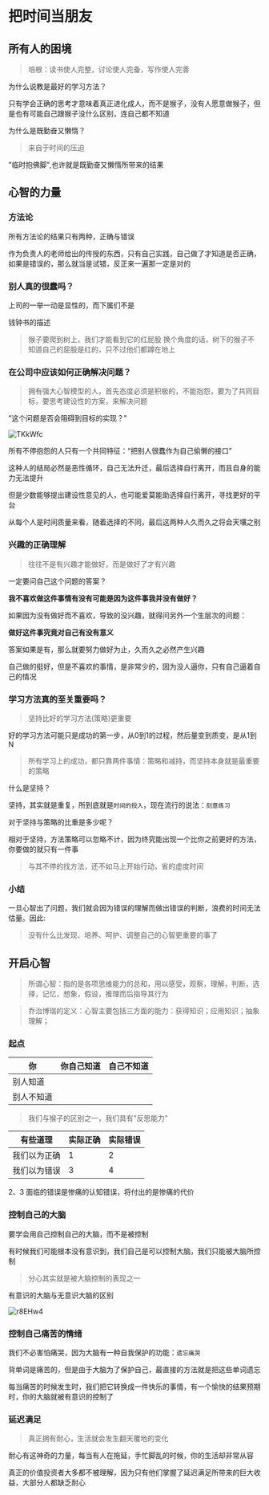 # 把时间当朋友

## 所有人的困境

> 培根：读书使人完整，讨论使人完备，写作使人完善

为什么说教是最好的学习方法？

只有学会正确的思考才意味着真正进化成人，而不是猴子，没有人愿意做猴子，但是也有可能自己跟猴子没什么区别，连自己都不知道

为什么是既勤奋又懒惰？

> 来自于时间的压迫

"临时抱佛脚",也许就是既勤奋又懒惰所带来的结果

## 心智的力量

### 方法论

所有方法论的结果只有两种，正确与错误

作为负责人的老师给出的传授的东西，只有自己实践，自己做了才知道是否正确，如果是错误的，那么就当是试错，反正来一遍那一定是对的

### 别人真的很蠢吗？

上司的一举一动是显性的，而下属们不是

钱钟书的描述
> 猴子要爬到树上，我们才能看到它的红屁股
> 换个角度的话，树下的猴子不知道自己的屁股是红的，只不过他们都蹲在地上

### 在公司中应该如何正确解决问题？

> 拥有强大心智模型的人，首先态度必须是积极的，不能抱怨，要为了共同目标，要思考建设性的方案，来解决问题

"这个问题是否会阻碍到目标的实现？"

![TKkWfc](https://gitee.com/meiminjun/picture/raw/master/uPic/TKkWfc.png)

所有不停抱怨的人只有一个共同特征：“把别人很蠢作为自己偷懒的接口”

这种人的结局必然是恶性循环，自己无法升迁，最后选择自行离开，而且自身的能力无法提升

但是少数能够提出建设性意见的人，也可能爱莫能助选择自行离开，寻找更好的平台

从每个人是时间质量来看，随着选择的不同，最后这两种人久而久之将会天壤之别

### 兴趣的正确理解

> 往往不是有兴趣才能做好，而是做好了才有兴趣

一定要问自己这个问题的答案？

**我不喜欢做这件事情有没有可能是因为这件事我并没有做好？**

如果因为没有做好而不喜欢，导致的没兴趣，就得问另外一个生层次的问题：

**做好这件事究竟对自己有没有意义**

答案如果是有，那么就要努力做好为止，久而久之必然产生兴趣

自己做的挺好，但是不喜欢的事情，是非常少的，因为没人逼你，只有自己逼着自己的情况

### 学习方法真的至关重要吗？

> 坚持比好的学习方法(策略)更重要

好的学习方法可能只是成功的第一步，从0到1的过程，然后量变到质变，是从1到N

> 所有学习上的成功，都只靠两件事情：策略和减持，而坚持本身就是最重要的策略

什么是坚持？

坚持，其实就是重复，所到底就是`时间的投入`，现在流行的说法：`刻意练习`

对于坚持与策略的比重是多少呢？

相对于坚持，方法策略可以忽略不计，因为终究能出现一个比你之前更好的方法，你要做的就只有一件事

> 与其不停的找方法，还不如马上开始行动，省的虚度时间

### 小结

一旦心智出了问题，我们就会因为错误的理解而做出错误的判断，浪费的时间无法估量。因此:

> 没有什么比发现、培养、呵护、调整自己的心智更重要的事了

## 开启心智

> 所谓心智：指的是各项思维能力的总和，用以感受，观察，理解，判断，选择，记忆，想象，假设，推理而后指导其行为

> 乔治博瑞的定义：心智主要包括三方面的能力：获得知识；应用知识；抽象理解；

### 起点

| 你  | 你自己知道  | 自己不知道 |
|---|---|---|
| 别人知道  |  |   |
| 别人不知道 |  |   |

> 我们与猴子的区别之一，我们具有"反思能力"

| 有些道理  | 实际正确  | 实际错误 |
|---|---|---|
| 我们以为正确  | 1 | 2  |
| 我们以为错误 | 3 | 4  |

2、3 面临的错误是惨痛的认知错误，将付出的是惨痛的代价

### 控制自己的大脑

要学会用自己控制自己的大脑，而不是被控制

有时候我们可能根本没有意识到，我们自己是可以控制大脑，我们只能被大脑所控制

> 分心其实就是被大脑控制的表现之一

有意识的大脑与无意识大脑的区别

![r8EHw4](https://gitee.com/meiminjun/picture/raw/master/uPic/r8EHw4.png)

### 控制自己痛苦的情绪

我们不必害怕痛哭，因为大脑有一种自我保护的功能：`遗忘痛哭`

背单词是痛苦的，但是由于大脑为了保护自己，最直接的方法就是把这些单词遗忘

每当痛苦的时候发生时，我们把它转换成一件快乐的事情，有一个愉快的结果预期时，你的大脑就被有意识的控制了

### 延迟满足

> 真正拥有耐心，生活就会发生翻天覆地的变化

耐心有这神奇的力量，每当有人在拖延，手忙脚乱的时候，你的生活却非常从容

真正的价值投资者大多都不被理解，因为只有他们掌握了延迟满足所带来的巨大收益，大部分人都缺乏耐心
